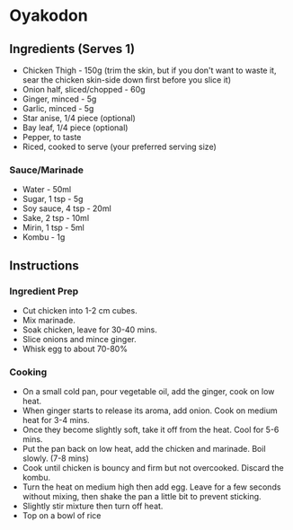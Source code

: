 # Oyakodon

## Ingredients (Serves 1)

- Chicken Thigh - 150g (trim the skin, but if you don't want to waste it, sear the chicken skin-side down first before you slice it)
- Onion half, sliced/chopped - 60g
- Ginger, minced - 5g
- Garlic, minced - 5g
- Star anise, 1/4 piece (optional)
- Bay leaf, 1/4 piece (optional)
- Pepper, to taste
- Riced, cooked to serve (your preferred serving size)

### Sauce/Marinade
- Water - 50ml 
- Sugar, 1 tsp - 5g 
- Soy sauce, 4 tsp - 20ml
- Sake, 2 tsp - 10ml
- Mirin, 1 tsp - 5ml 
- Kombu - 1g 

## Instructions

### Ingredient Prep
- Cut chicken into 1-2 cm cubes.
- Mix marinade.
- Soak chicken, leave for 30-40 mins.
- Slice onions and mince ginger.
- Whisk egg to about 70-80%

### Cooking
- On a small cold pan, pour vegetable oil, add the ginger, cook on low heat.
- When ginger starts to release its aroma, add onion. Cook on medium heat for 3-4 mins.
- Once they become slightly soft, take it off from the heat. Cool for 5-6 mins.
- Put the pan back on low heat, add the chicken and marinade. Boil slowly. (7-8 mins)
- Cook until chicken is bouncy and firm but not overcooked. Discard the kombu.
- Turn the heat on medium high then add egg. Leave for a few seconds without mixing, then shake the pan a little bit to prevent sticking.
- Slightly stir mixture then turn off heat.
- Top on a bowl of rice
